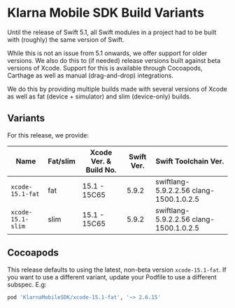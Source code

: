 # Klarna Mobile SDK Build Variants

Until the release of Swift 5.1, all Swift modules in a project had to be built with (roughly) the
same version of Swift.

While this is not an issue from 5.1 onwards, we offer support for older versions. We also do this
to (if needed) release versions built against beta versions of Xcode. Support for this is available
through Cocoapods, Carthage as well as manual (drag-and-drop) integrations.

We do this by providing multiple builds made with several versions of Xcode as well as fat (device +
simulator) and slim (device-only) builds.

## Variants

For this release, we provide:

| Name | Fat/slim | Xcode Ver. & Build No. | Swift Ver. | Swift Toolchain Ver. |
| ---- | -------- | ---------------------------- | ---------- | -------------------- |
| `xcode-15.1-fat` | fat | 15.1 - 15C65 | 5.9.2| swiftlang-5.9.2.2.56 clang-1500.1.0.2.5 |
| `xcode-15.1-slim` | slim | 15.1 - 15C65 | 5.9.2| swiftlang-5.9.2.2.56 clang-1500.1.0.2.5 |


## Cocoapods

This release defaults to using the latest, non-beta version `xcode-15.1-fat`. If you
want to use a different variant, update your Podfile to use a different subspec. E.g:


```ruby
pod 'KlarnaMobileSDK/xcode-15.1-fat', '~> 2.6.15'
```

